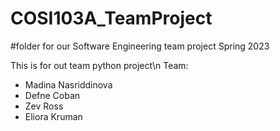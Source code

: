 # COSI103A_TeamProject
#folder for our Software Engineering team project Spring 2023

This is for out team python project\n
Team: 
  - Madina Nasriddinova
  - Defne Coban
  - Zev Ross
  - Eliora Kruman
